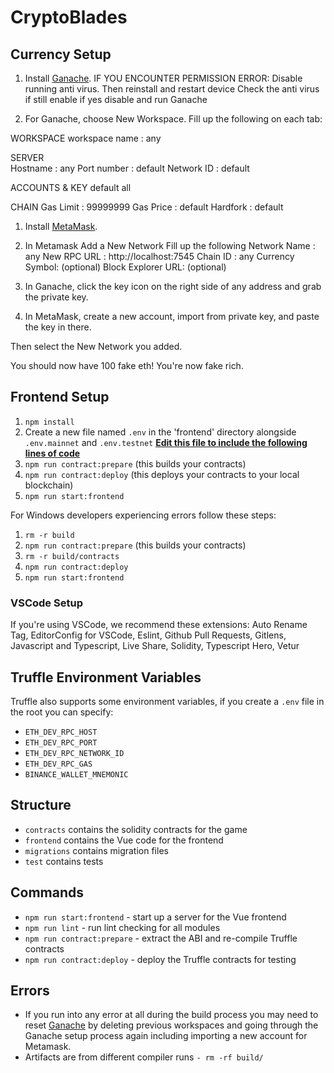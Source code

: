 # CryptoBlades

## Currency Setup

1. Install [Ganache](https://www.trufflesuite.com/ganache).
IF YOU ENCOUNTER PERMISSION ERROR:
Disable running anti virus. 
Then reinstall and restart device
Check the anti virus if still enable if yes disable
and run Ganache

1. For Ganache, choose New Workspace.
Fill up the following on each tab:

WORKSPACE 
workspace name  : any

SERVER  
Hostname : any
Port number : default
Network ID : default

ACCOUNTS & KEY 
default all

CHAIN 
Gas Limit : 99999999
Gas Price : default
Hardfork : default


1. Install [MetaMask](https://metamask.io/).
1. In Metamask Add a New Network 
Fill up the following
Network Name : any
New RPC URL : http://localhost:7545
Chain ID : any
Currency Symbol: (optional)
Block Explorer URL: (optional)

1. In Ganache, click the key icon on the right side of any address and grab the private key.
1. In MetaMask, create a new account, import from private key, and paste the key in there.

Then select the New Network you added.

You should now have 100 fake eth! You're now fake rich.

## Frontend Setup

1. `npm install`
1. Create a new file named `.env` in the 'frontend' directory alongside `.env.mainnet` and `.env.testnet` [**Edit this file to include the following lines of code**](https://github.com/CryptoBlades/cryptoblades/blob/main/frontend/.env.testnet#L1-L5)
1. `npm run contract:prepare` (this builds your contracts)
1. `npm run contract:deploy` (this deploys your contracts to your local blockchain)
1. `npm run start:frontend`

For Windows developers experiencing errors follow these steps:
1. `rm -r build`
1. `npm run contract:prepare` (this builds your contracts)
1. `rm -r build/contracts`
1. `npm run contract:deploy`
1. `npm run start:frontend`

### VSCode Setup

If you're using VSCode, we recommend these extensions: Auto Rename Tag, EditorConfig for VSCode, Eslint, Github Pull Requests, Gitlens, Javascript and Typescript, Live Share, Solidity, Typescript Hero, Vetur

## Truffle Environment Variables

Truffle also supports some environment variables, if you create a `.env` file in the root you can specify:

- `ETH_DEV_RPC_HOST`
- `ETH_DEV_RPC_PORT`
- `ETH_DEV_RPC_NETWORK_ID`
- `ETH_DEV_RPC_GAS`
- `BINANCE_WALLET_MNEMONIC`

## Structure

- `contracts` contains the solidity contracts for the game
- `frontend` contains the Vue code for the frontend
- `migrations` contains migration files
- `test` contains tests

## Commands

- `npm run start:frontend` - start up a server for the Vue frontend
- `npm run lint` - run lint checking for all modules
- `npm run contract:prepare` - extract the ABI and re-compile Truffle contracts
- `npm run contract:deploy` - deploy the Truffle contracts for testing

## Errors
- If you run into any error at all during the build process you may need to reset [Ganache](https://www.trufflesuite.com/ganache) by deleting previous workspaces and going through the Ganache setup process again including importing a new account for Metamask.
- Artifacts are from different compiler runs `- rm -rf build/`
